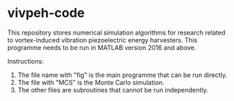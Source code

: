 # vivpeh-code
This repository stores numerical simulation algorithms for research related to vortex-induced vibration piezoelectric energy harvesters.
This programme needs to be run in MATLAB version 2016 and above.  

Instructions:
1. The file name with "fig" is the main programme that can be run directly.
2. The file with "MCS" is the Monte Carlo simulation.
3. The other files are subroutines that cannot be run independently.
